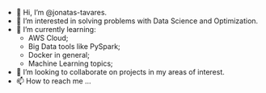 - 👋 Hi, I’m @jonatas-tavares.
- 👀 I’m interested in solving problems with Data Science and Optimization.
- 🌱 I’m currently learning:
  - AWS Cloud;
  - Big Data tools like PySpark;
  - Docker in general;
  - Machine Learning topics; 
- 💞️ I’m looking to collaborate on projects in my areas of interest.
- 📫 How to reach me ...

<!---
jonatas-tavares/jonatas-tavares is a ✨ special ✨ repository because its `README.md` (this file) appears on your GitHub profile.
You can click the Preview link to take a look at your changes.
--->
